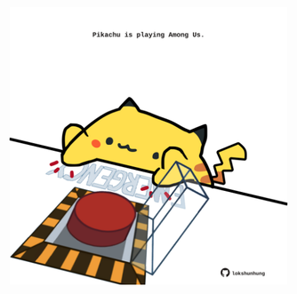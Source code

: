 <!-- built at 26/03/2022, 15:01:06 UTC -->
<p align="center">
  <img width="500" height="500" src="./ReadmeImage.svg">
</p>
